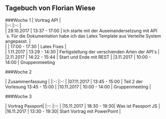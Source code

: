 
## Tagebuch von Florian Wiese


###Woche 1
|   Vortrag API	|   	
|:-:	|:-:	|	
|   29.10.2017 | 13:37  - 17:00	|   Ich starte mit der Auseinandersetzung mit API´s. Für die Dokumentation habe ich das Latex Template aus Verteilte System angepasst. 	|   	
|   	|   17:00 - 17:30	| Latex Fixes  |	
|  1.11.2017   	| 13:29 - 14:30	|  Fertigstellung der verschienden Arten der API's  |
|2.11.2017 | 14:22 - 15:44 | Start und Ende mit REST |
|3.11.2017 | 10:00 - 14:00 | Gruppenmeeting

###Woche 2

| Zusammenfassung | 
|:-:	|:-:	|
|07.11.2017 | 13:45 - 15:00  | Teil 2 der Vorlesung 13:45 - 15:00 |
|10.11.2017 | 10:00 - 14:00 | Gruppenmeeting | 

###Woche 3 

| Vortrag Passport| 
|:-:	|:-:	|
|15.11.2017 | 18:30 - 19:30| Was ist Passport JS |
|16.11.2017 | 13:30 - 19:30| Start Vortrag mit PowerPoint |